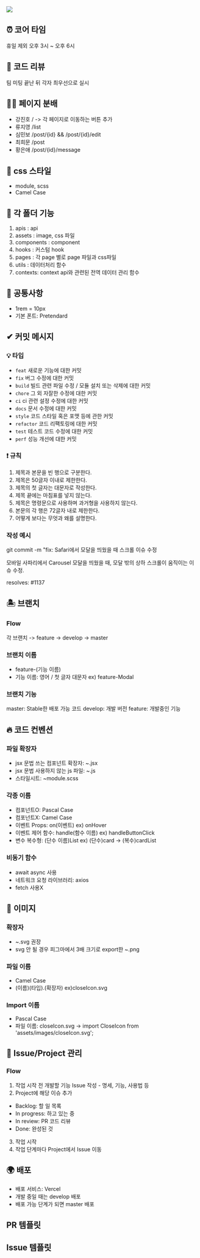 <img src="https://capsule-render.vercel.app/api?type=Waving&color=gradient&height=250&section=header&text=Rolling-nl-&fontSize=90&desc=codeit%20part2%2021team&descSize=20&animation=fadeIn" />

## ⏰ 코어 타임

휴일 제외 오후 3시 ~ 오후 6시

## 💬 코드 리뷰

팀 미팅 끝난 뒤 각자 최우선으로 실시

## ✍🏻 페이지 분배

- 강진호 / -> 각 페이지로 이동하는 버튼 추가
- 류지영 /list
- 심민보 /post/{id} && /post/{id}/edit
- 최희문 /post
- 황은애 /post/{id}/message

## 🎨 css 스타일

- module, scss
- Camel Case

## 💾 각 폴더 기능

1. apis : api
2. assets : image, css 파일
3. components : component
4. hooks : 커스텀 hook
5. pages : 각 page 별로 page 파일과 css파일
6. utils : 데이터처리 함수
7. contexts: context api와 관련된 전역 데이터 관리 함수

## 📢 공통사항

- 1rem = 10px
- 기본 폰트: Pretendard

## ✔ 커밋 메시지

### 💡 타입

- `feat` 새로운 기능에 대한 커밋
- `fix` 버그 수정에 대한 커밋
- `build` 빌드 관련 파일 수정 / 모듈 설치 또는 삭제에 대한 커밋
- `chore` 그 외 자잘한 수정에 대한 커밋
- `ci` ci 관련 설정 수정에 대한 커밋
- `docs` 문서 수정에 대한 커밋
- `style` 코드 스타일 혹은 포맷 등에 관한 커밋
- `refactor` 코드 리팩토링에 대한 커밋
- `test` 테스트 코드 수정에 대한 커밋
- `perf` 성능 개선에 대한 커밋

### ❗ 규칙

1. 제목과 본문을 빈 행으로 구분한다.
2. 제목은 50글자 이내로 제한한다.
3. 제목의 첫 글자는 대문자로 작성한다.
4. 제목 끝에는 마침표를 넣지 않는다.
5. 제목은 명령문으로 사용하며 과거형을 사용하지 않는다.
6. 본문의 각 행은 72글자 내로 제한한다.
7. 어떻게 보다는 무엇과 왜를 설명한다.

### 작성 예시

git commit -m "fix: Safari에서 모달을 띄웠을 때 스크롤 이슈 수정

모바일 사파리에서 Carousel 모달을 띄웠을 때,
모달 밖의 상하 스크롤이 움직이는 이슈 수정.

resolves: #1137

## 🏝 브랜치

### Flow

각 브랜치 -> feature -> develop -> master

### 브랜치 이름

- feature-(기능 이름)
- 기능 이름: 영어 / 첫 글자 대문자 ex) feature-Modal

### 브랜치 기능

master: Stable한 배포 가능 코드
develop: 개발 버전
feature: 개발중인 기능

## 🔥 코드 컨벤션

### 파일 확장자

- jsx 문법 쓰는 컴포넌트 확장자: ~.jsx
- jsx 문법 사용하지 않는 js 파일: ~.js
- 스타일시트: ~module.scss

### 각종 이름

- 컴포넌트O: Pascal Case
- 컴포넌트X: Camel Case
- 이벤트 Props: on(이벤트) ex) onHover
- 이벤트 제어 함수: handle(함수 이름) ex) handleButtonClick
- 변수 복수형: (단수 이름)List ex) (단수)card -> (복수)cardList

### 비동기 함수

- await async 사용
- 네트워크 요청 라이브러리: axios
- fetch 사용X

## 📸 이미지

### 확장자

- ~.svg 권장
- svg 안 될 경우 피그마에서 3배 크기로 export한 ~.png

### 파일 이름

- Camel Case
- (이름)(타입).(확장자) ex)closeIcon.svg

### Import 이름

- Pascal Case
- 파일 이름: closeIcon.svg -> import CloseIcon from 'assets/images/closeIcon.svg';

## 🚧 Issue/Project 관리

### Flow

1. 작업 시작 전 개발할 기능 Issue 작성 - 명세, 기능, 사용법 등
2. Project에 해당 이슈 추가

- Backlog: 할 일 목록
- In progress: 하고 있는 중
- In review: PR 코드 리뷰
- Done: 완성된 것

3. 작업 시작
4. 작업 단계마다 Project에서 Issue 이동

## 🌍 배포

- 배포 서비스: Vercel
- 개발 중일 때는 develop 배포
- 배포 가능 단계가 되면 master 배포

## PR 템플릿

## Issue 템플릿

